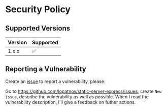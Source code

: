 # Security Policy

## Supported Versions

| Version | Supported          |
| ------- | ------------------ |
| 1.x.x   | :white_check_mark: |

## Reporting a Vulnerability

Create an [issue][issue] to report a vulnerability, please.

Go to <https://github.com/lopatnov/static-server-express/issues>, create `New issue`, describe the vulnerability as well as possible. When I read the vulnerability description, I'll give a feedback on futher actions.

[issue]: https://github.com/lopatnov/make-iterable/issues
